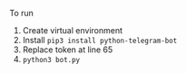 To run
1. Create virtual environment
2. Install `pip3 install python-telegram-bot`
3. Replace token at line 65
4. `python3 bot.py`